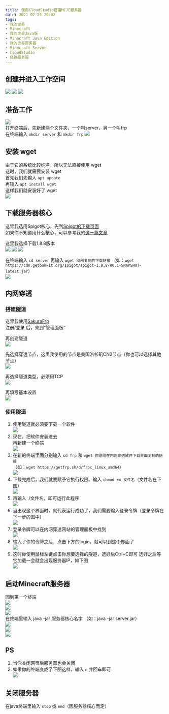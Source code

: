 ```yaml
---
title: 使用CloudStudio搭建MCJE服务器
date: 2021-02-23 20:02
tags:
- 我的世界
- Minecraft
- 我的世界Java版
- Minecraft Java Edition
- 我的世界服务器
- Minecraft Server
- CloudStudio
- 搭建服务器
---
```


## 创建并进入工作空间
![](http://cdn.xyz8848.cf/img/blog/3/1.png)
![](http://cdn.xyz8848.cf/img/blog/3/2.png)
![](http://cdn.xyz8848.cf/img/blog/3/3.png)

## 准备工作
![](http://cdn.xyz8848.cf/img/blog/3/4.png)  
打开终端后，先新建两个文件夹，一个叫server，另一个叫frp  
在终端输入 `mkdir server` 和 `mkdir frp`
![](http://cdn.xyz8848.cf/img/blog/3/5.png)

## 安装 wget
由于它的系统比较纯净，所以无法直接使用 wget  
这时，我们就需要安装 wget  
首先我们先输入 `apt update`  
再输入 `apt install wget`  
这样我们就安装好了 wget  
![](http://cdn.xyz8848.cf/img/blog/3/6.png)

## 下载服务器核心
这里我选用Spigot核心，先到[Spigot的下载页面](https://getbukkit.org/download/spigot/)  
如果你不知道用什么核心，可以参考我的[这一篇文章](../2)

这里我选择下载1.8.8版本  
![](http://cdn.xyz8848.cf/img/blog/3/7.png)
![](http://cdn.xyz8848.cf/img/blog/3/8.png)
![](http://cdn.xyz8848.cf/img/blog/3/9.png)

在终端输入 `cd server` 再输入 `wget 刚刚复制的下载链接`
（如：`wget https://cdn.getbukkit.org/spigot/spigot-1.8.8-R0.1-SNAPSHOT-latest.jar`）  
![](http://cdn.xyz8848.cf/img/blog/3/10.png)

## 内网穿透
### 搭建隧道
这里我使用[SakuraFrp](https://www.natfrp.com/)  
注册/登录 后，来到“管理面板”

再创建隧道  
![](http://cdn.xyz8848.cf/img/blog/3/11.png)

先选择穿透节点，这里我使用的节点是美国洛杉矶CN2节点（你也可以选择其他节点）  
![](http://cdn.xyz8848.cf/img/blog/3/12.png)

再选择隧道类型，必须用TCP  
![](http://cdn.xyz8848.cf/img/blog/3/13.png)

再填写基本设置  
![](http://cdn.xyz8848.cf/img/blog/3/14.png)

### 使用隧道
1. 使用隧道就必须要下载一个软件  
![](http://cdn.xyz8848.cf/img/blog/3/15.png)
2. 现在，把软件安装进去  
再新建一个终端  
![](http://cdn.xyz8848.cf/img/blog/3/16.png)
3. 在新的终端里面分别输入 `cd frp` 和 `wget 你刚刚在内网穿透软件下载界面复制的链接`  
（如：`wget https://getfrp.sh/d/frpc_linux_amd64`）  
![](http://cdn.xyz8848.cf/img/blog/3/17.png)
4. 下载完成后，我们就要赋予它执行权限。输入 `chmod +x 文件名`（文件名在下图）  
![](http://cdn.xyz8848.cf/img/blog/3/18.png)
5. 再输入 ./文件名，即可运行此程序  
![](http://cdn.xyz8848.cf/img/blog/3/19.png)
6. 当出现这个界面时，就代表运行成功了，我们需要输入登录令牌（登录令牌在下一步的图中）  
![](http://cdn.xyz8848.cf/img/blog/3/20.png)
7. 登录令牌可以在内网穿透网站的管理面板中找到  
![](http://cdn.xyz8848.cf/img/blog/3/21.png)
8. 输入了你的令牌之后，点击下方的login，就可以到这个界面了  
![](http://cdn.xyz8848.cf/img/blog/3/22.png)
9. 这时你使用鼠标左键点击你想要选择的隧道，选好后Ctrl+C即可
选好之后等它加载一会就会出现服务器IP，如下图  
![](http://cdn.xyz8848.cf/img/blog/3/23.png)

## 启动Minecraft服务器
回到第一个终端  
![](http://cdn.xyz8848.cf/img/blog/3/24.png)  
![](http://cdn.xyz8848.cf/img/blog/3/25.png)  
![](http://cdn.xyz8848.cf/img/blog/3/26.png)  
在终端里输入 java -jar 服务器核心名字
（如：java -jar server.jar）  
![](http://cdn.xyz8848.cf/img/blog/3/27.png)  
![](http://cdn.xyz8848.cf/img/blog/3/28.png)  
![](http://cdn.xyz8848.cf/img/blog/3/29.png)

## PS
1. 当你关闭网页后服务器也会关闭
2. 如果你的终端变成了下图这样，输入 `n` 并回车即可  
![](http://cdn.xyz8848.cf/img/blog/3/30.png)

## 关闭服务器
在java终端里输入 `stop` 或 `end`（因服务器核心而定）

<script src="https://giscus.app/client.js"
        data-repo="XyzComments/blog.xyz8848.com"
        data-repo-id="R_kgDOHq8Hag"
        data-category="Comments"
        data-category-id="DIC_kwDOHq8Has4CQRHf"
        data-mapping="pathname"
        data-reactions-enabled="1"
        data-emit-metadata="0"
        data-input-position="top"
        data-theme="light"
        data-lang="zh-CN"
        crossorigin="anonymous"
        async>
</script>
